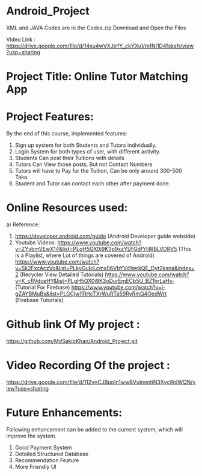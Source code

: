 # Android_Project
XML and JAVA Codes are in the Codes.zip
Download and Open the Files

Video Link : https://drive.google.com/file/d/14xu4wVXJtrfY_ckYXuVmfNI1D4fsksfr/view?usp=sharing



# Project Title: Online Tutor Matching App

# Project Features:
By the end of this course, implemented features: 
1.	Sign up system for both Students and Tutors individually.
2. 	Login System for both types of user, with different activity.
3.	Students Can post their Tuitions with details
4.	Tutors Can View those posts, But not Contact Numbers
5.	Tutors will have to Pay for the Tuition, Can be only around 300-500 Taka.
6.	Student and Tutor can contact each other after payment done.

# Online Resources used:
a)	Reference:

1.	https://developer.android.com/guide  (Android Developer guide webside)
2.	Youtube Videos: 
	https://www.youtube.com/watch?v=ZYvbmVEwX14&list=PLgH5QX0i9K3p9xzYLFGdfYliIRBLVDRV5    (This is a Playlist, where Lot of things are covered of Android)
	https://www.youtube.com/watch?v=Sk2FxcAczVo&list=PLkyGuIcLcmx06VbYVd1wrkQE_Dyt2ksna&index=2   (Recycler View Detailed Tutorials)
	https://www.youtube.com/watch?v=K_cfIVdceHY&list=PLgH5QX0i9K3oDurEmECb5U_BZ1hrLaHx-  (Tutorial For Firebase)
	https://www.youtube.com/watch?v=i-gZAYBMuBs&list=PLGCjwl1RrtcTXrWuRTa59RyRmQ4OedWrt  
 (Firebase Tutorials)



# Github link Of My project : 
https://github.com/MdSakibKhan/Android_Project.git



# Video Recording Of the project :
https://drive.google.com/file/d/112vnCJBppIn1wwBVuImmtiN3XycWdWQN/view?usp=sharing






# Future Enhancements:
Following enhancement can be added to the current system, which will improve the system. 
1.	Good Payment System
2.	Detailed Structured Database
3.	Recommendation Feature
4. More Friendly UI 

